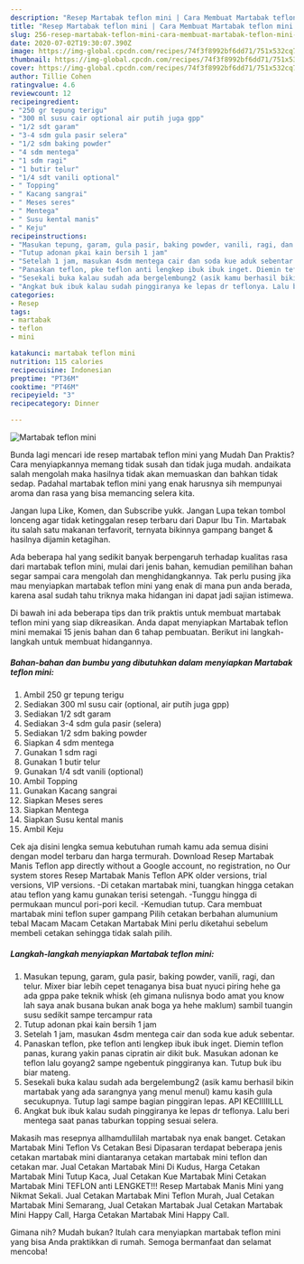 ```yaml
---
description: "Resep Martabak teflon mini | Cara Membuat Martabak teflon mini Yang Enak dan Simpel"
title: "Resep Martabak teflon mini | Cara Membuat Martabak teflon mini Yang Enak dan Simpel"
slug: 256-resep-martabak-teflon-mini-cara-membuat-martabak-teflon-mini-yang-enak-dan-simpel
date: 2020-07-02T19:30:07.390Z
image: https://img-global.cpcdn.com/recipes/74f3f8992bf6dd71/751x532cq70/martabak-teflon-mini-foto-resep-utama.jpg
thumbnail: https://img-global.cpcdn.com/recipes/74f3f8992bf6dd71/751x532cq70/martabak-teflon-mini-foto-resep-utama.jpg
cover: https://img-global.cpcdn.com/recipes/74f3f8992bf6dd71/751x532cq70/martabak-teflon-mini-foto-resep-utama.jpg
author: Tillie Cohen
ratingvalue: 4.6
reviewcount: 12
recipeingredient:
- "250 gr tepung terigu"
- "300 ml susu cair optional air putih juga gpp"
- "1/2 sdt garam"
- "3-4 sdm gula pasir selera"
- "1/2 sdm baking powder"
- "4 sdm mentega"
- "1 sdm ragi"
- "1 butir telur"
- "1/4 sdt vanili optional"
- " Topping"
- " Kacang sangrai"
- " Meses seres"
- " Mentega"
- " Susu kental manis"
- " Keju"
recipeinstructions:
- "Masukan tepung, garam, gula pasir, baking powder, vanili, ragi, dan telur. Mixer biar lebih cepet tenaganya bisa buat nyuci piring hehe ga ada gppa pake teknik whisk (eh gimana nulisnya bodo amat you know lah saya anak busana bukan anak boga ya hehe maklum) sambil tuangin susu sedikit sampe tercampur rata"
- "Tutup adonan pkai kain bersih 1 jam"
- "Setelah 1 jam, masukan 4sdm mentega cair dan soda kue aduk sebentar."
- "Panaskan teflon, pke teflon anti lengkep ibuk ibuk inget. Diemin teflon panas, kurang yakin panas cipratin air dikit buk. Masukan adonan ke teflon lalu goyang2 sampe ngebentuk pinggiranya kan. Tutup buk ibu biar mateng."
- "Sesekali buka kalau sudah ada bergelembung2 (asik kamu berhasil bikin martabak yang ada sarangnya yang menul menul) kamu kasih gula secukupnya. Tutup lagi sampe bagian pinggiran lepas. API KECIIIIILLL"
- "Angkat buk ibuk kalau sudah pinggiranya ke lepas dr teflonya. Lalu beri mentega saat panas taburkan topping sesuai selera."
categories:
- Resep
tags:
- martabak
- teflon
- mini

katakunci: martabak teflon mini 
nutrition: 115 calories
recipecuisine: Indonesian
preptime: "PT36M"
cooktime: "PT46M"
recipeyield: "3"
recipecategory: Dinner

---
```



![Martabak teflon mini](https://img-global.cpcdn.com/recipes/74f3f8992bf6dd71/751x532cq70/martabak-teflon-mini-foto-resep-utama.jpg)

Bunda lagi mencari ide resep martabak teflon mini yang Mudah Dan Praktis? Cara menyiapkannya memang tidak susah dan tidak juga mudah. andaikata salah mengolah maka hasilnya tidak akan memuaskan dan bahkan tidak sedap. Padahal martabak teflon mini yang enak harusnya sih mempunyai aroma dan rasa yang bisa memancing selera kita.

Jangan lupa Like, Komen, dan Subscribe yukk. Jangan Lupa tekan tombol lonceng agar tidak ketinggalan resep terbaru dari Dapur Ibu Tin. Martabak itu salah satu makanan terfavorit, ternyata bikinnya gampang banget &amp; hasilnya dijamin ketagihan.

Ada beberapa hal yang sedikit banyak berpengaruh terhadap kualitas rasa dari martabak teflon mini, mulai dari jenis bahan, kemudian pemilihan bahan segar sampai cara mengolah dan menghidangkannya. Tak perlu pusing jika mau menyiapkan martabak teflon mini yang enak di mana pun anda berada, karena asal sudah tahu triknya maka hidangan ini dapat jadi sajian istimewa.


Di bawah ini ada beberapa tips dan trik praktis untuk membuat martabak teflon mini yang siap dikreasikan. Anda dapat menyiapkan Martabak teflon mini memakai 15 jenis bahan dan 6 tahap pembuatan. Berikut ini langkah-langkah untuk membuat hidangannya.

<!--inarticleads1-->

##### Bahan-bahan dan bumbu yang dibutuhkan dalam menyiapkan Martabak teflon mini:

1. Ambil 250 gr tepung terigu
1. Sediakan 300 ml susu cair (optional, air putih juga gpp)
1. Sediakan 1/2 sdt garam
1. Sediakan 3-4 sdm gula pasir (selera)
1. Sediakan 1/2 sdm baking powder
1. Siapkan 4 sdm mentega
1. Gunakan 1 sdm ragi
1. Gunakan 1 butir telur
1. Gunakan 1/4 sdt vanili (optional)
1. Ambil  Topping
1. Gunakan  Kacang sangrai
1. Siapkan  Meses seres
1. Siapkan  Mentega
1. Siapkan  Susu kental manis
1. Ambil  Keju


Cek aja disini lengka semua kebutuhan rumah kamu ada semua disini dengan model terbaru dan harga termurah. Download Resep Martabak Manis Teflon app directly without a Google account, no registration, no Our system stores Resep Martabak Manis Teflon APK older versions, trial versions, VIP versions. -Di cetakan martabak mini, tuangkan hingga cetakan atau teflon yang kamu gunakan terisi setengah. -Tunggu hingga di permukaan muncul pori-pori kecil. -Kemudian tutup. Cara membuat martabak mini teflon super gampang Pilih cetakan berbahan alumunium tebal Macam Macam Cetakan Martabak Mini perlu diketahui sebelum membeli cetakan sehingga tidak salah pilih. 

<!--inarticleads2-->

##### Langkah-langkah menyiapkan Martabak teflon mini:

1. Masukan tepung, garam, gula pasir, baking powder, vanili, ragi, dan telur. Mixer biar lebih cepet tenaganya bisa buat nyuci piring hehe ga ada gppa pake teknik whisk (eh gimana nulisnya bodo amat you know lah saya anak busana bukan anak boga ya hehe maklum) sambil tuangin susu sedikit sampe tercampur rata
1. Tutup adonan pkai kain bersih 1 jam
1. Setelah 1 jam, masukan 4sdm mentega cair dan soda kue aduk sebentar.
1. Panaskan teflon, pke teflon anti lengkep ibuk ibuk inget. Diemin teflon panas, kurang yakin panas cipratin air dikit buk. Masukan adonan ke teflon lalu goyang2 sampe ngebentuk pinggiranya kan. Tutup buk ibu biar mateng.
1. Sesekali buka kalau sudah ada bergelembung2 (asik kamu berhasil bikin martabak yang ada sarangnya yang menul menul) kamu kasih gula secukupnya. Tutup lagi sampe bagian pinggiran lepas. API KECIIIIILLL
1. Angkat buk ibuk kalau sudah pinggiranya ke lepas dr teflonya. Lalu beri mentega saat panas taburkan topping sesuai selera.


Makasih mas resepnya allhamdullilah martabak nya enak banget. Cetakan Martabak Mini Teflon Vs Cetakan Besi Dipasaran terdapat beberapa jenis cetakan martabak mini diantaranya cetakan martabak mini teflon dan cetakan mar. Jual Cetakan Martabak Mini Di Kudus, Harga Cetakan Martabak Mini Tutup Kaca, Jual Cetakan Kue Martabak Mini Cetakan Martabak Mini TEFLON anti LENGKET!!! Resep Martabak Manis Mini yang Nikmat Sekali. Jual Cetakan Martabak Mini Teflon Murah, Jual Cetakan Martabak Mini Semarang, Jual Cetakan Martabak Jual Cetakan Martabak Mini Happy Call, Harga Cetakan Martabak Mini Happy Call. 

Gimana nih? Mudah bukan? Itulah cara menyiapkan martabak teflon mini yang bisa Anda praktikkan di rumah. Semoga bermanfaat dan selamat mencoba!
